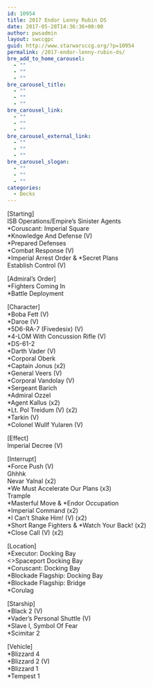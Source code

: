 ```yaml
---
id: 10954
title: 2017 Endor Lenny Rubin DS
date: 2017-05-28T14:36:36+00:00
author: pwsadmin
layout: swccgpc
guid: http://www.starwarsccg.org/?p=10954
permalink: /2017-endor-lenny-rubin-ds/
bre_add_to_home_carousel:
  - ""
  - ""
  - ""
bre_carousel_title:
  - ""
  - ""
  - ""
bre_carousel_link:
  - ""
  - ""
  - ""
bre_carousel_external_link:
  - ""
  - ""
  - ""
bre_carousel_slogan:
  - ""
  - ""
  - ""
categories:
  - Decks
---
```

[Starting]  
ISB Operations/Empire&#8217;s Sinister Agents  
*Coruscant: Imperial Square  
*Knowledge And Defense (V)  
*Prepared Defenses  
*Combat Response (V)  
\*Imperial Arrest Order & \*Secret Plans  
Establish Control (V)

[Admiral&#8217;s Order]  
*Fighters Coming In  
*Battle Deployment

[Character]  
*Boba Fett (V)  
*Daroe (V)  
*5D6-RA-7 (Fivedesix) (V)  
*4-LOM With Concussion Rifle (V)  
*DS-61-2  
*Darth Vader (V)  
*Corporal Oberk  
*Captain Jonus (x2)  
*General Veers (V)  
*Corporal Vandolay (V)  
*Sergeant Barich  
*Admiral Ozzel  
*Agent Kallus (x2)  
*Lt. Pol Treidum (V) (x2)  
*Tarkin (V)  
*Colonel Wullf Yularen (V)

[Effect]  
Imperial Decree (V)

[Interrupt]  
*Force Push (V)  
Ghhhk  
Nevar Yalnal (x2)  
*We Must Accelerate Our Plans (x3)  
Trample  
\*Masterful Move & \*Endor Occupation  
*Imperial Command (x2)  
*I Can&#8217;t Shake Him! (V) (x2)  
\*Short Range Fighters & \*Watch Your Back! (x2)  
*Close Call (V) (x2)

[Location]  
*Executor: Docking Bay  
<>Spaceport Docking Bay  
*Coruscant: Docking Bay  
*Blockade Flagship: Docking Bay  
*Blockade Flagship: Bridge  
*Corulag

[Starship]  
*Black 2 (V)  
*Vader&#8217;s Personal Shuttle (V)  
*Slave I, Symbol Of Fear  
*Scimitar 2

[Vehicle]  
*Blizzard 4  
*Blizzard 2 (V)  
*Blizzard 1  
*Tempest 1